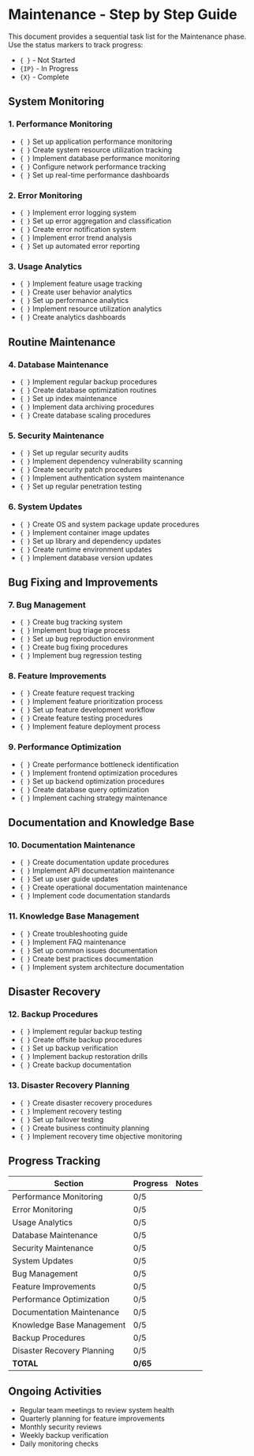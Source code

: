 # Maintenance - Step by Step Guide

This document provides a sequential task list for the Maintenance phase. Use the status markers to track progress:
- `{ }` - Not Started
- `{IP}` - In Progress
- `{X}` - Complete

## System Monitoring

### 1. Performance Monitoring

- `{ }` Set up application performance monitoring
- `{ }` Create system resource utilization tracking
- `{ }` Implement database performance monitoring
- `{ }` Configure network performance tracking
- `{ }` Set up real-time performance dashboards

### 2. Error Monitoring

- `{ }` Implement error logging system
- `{ }` Set up error aggregation and classification
- `{ }` Create error notification system
- `{ }` Implement error trend analysis
- `{ }` Set up automated error reporting

### 3. Usage Analytics

- `{ }` Implement feature usage tracking
- `{ }` Create user behavior analytics
- `{ }` Set up performance analytics
- `{ }` Implement resource utilization analytics
- `{ }` Create analytics dashboards

## Routine Maintenance

### 4. Database Maintenance

- `{ }` Implement regular backup procedures
- `{ }` Create database optimization routines
- `{ }` Set up index maintenance
- `{ }` Implement data archiving procedures
- `{ }` Create database scaling procedures

### 5. Security Maintenance

- `{ }` Set up regular security audits
- `{ }` Implement dependency vulnerability scanning
- `{ }` Create security patch procedures
- `{ }` Implement authentication system maintenance
- `{ }` Set up regular penetration testing

### 6. System Updates

- `{ }` Create OS and system package update procedures
- `{ }` Implement container image updates
- `{ }` Set up library and dependency updates
- `{ }` Create runtime environment updates
- `{ }` Implement database version updates

## Bug Fixing and Improvements

### 7. Bug Management

- `{ }` Create bug tracking system
- `{ }` Implement bug triage process
- `{ }` Set up bug reproduction environment
- `{ }` Create bug fixing procedures
- `{ }` Implement bug regression testing

### 8. Feature Improvements

- `{ }` Create feature request tracking
- `{ }` Implement feature prioritization process
- `{ }` Set up feature development workflow
- `{ }` Create feature testing procedures
- `{ }` Implement feature deployment process

### 9. Performance Optimization

- `{ }` Create performance bottleneck identification
- `{ }` Implement frontend optimization procedures
- `{ }` Set up backend optimization procedures
- `{ }` Create database query optimization
- `{ }` Implement caching strategy maintenance

## Documentation and Knowledge Base

### 10. Documentation Maintenance

- `{ }` Create documentation update procedures
- `{ }` Implement API documentation maintenance
- `{ }` Set up user guide updates
- `{ }` Create operational documentation maintenance
- `{ }` Implement code documentation standards

### 11. Knowledge Base Management

- `{ }` Create troubleshooting guide
- `{ }` Implement FAQ maintenance
- `{ }` Set up common issues documentation
- `{ }` Create best practices documentation
- `{ }` Implement system architecture documentation

## Disaster Recovery

### 12. Backup Procedures

- `{ }` Implement regular backup testing
- `{ }` Create offsite backup procedures
- `{ }` Set up backup verification
- `{ }` Implement backup restoration drills
- `{ }` Create backup documentation

### 13. Disaster Recovery Planning

- `{ }` Create disaster recovery procedures
- `{ }` Implement recovery testing
- `{ }` Set up failover testing
- `{ }` Create business continuity planning
- `{ }` Implement recovery time objective monitoring

## Progress Tracking

| Section | Progress | Notes |
|---------|----------|-------|
| Performance Monitoring | 0/5 | |
| Error Monitoring | 0/5 | |
| Usage Analytics | 0/5 | |
| Database Maintenance | 0/5 | |
| Security Maintenance | 0/5 | |
| System Updates | 0/5 | |
| Bug Management | 0/5 | |
| Feature Improvements | 0/5 | |
| Performance Optimization | 0/5 | |
| Documentation Maintenance | 0/5 | |
| Knowledge Base Management | 0/5 | |
| Backup Procedures | 0/5 | |
| Disaster Recovery Planning | 0/5 | |
| **TOTAL** | **0/65** | |

## Ongoing Activities

- Regular team meetings to review system health
- Quarterly planning for feature improvements
- Monthly security reviews
- Weekly backup verification
- Daily monitoring checks 